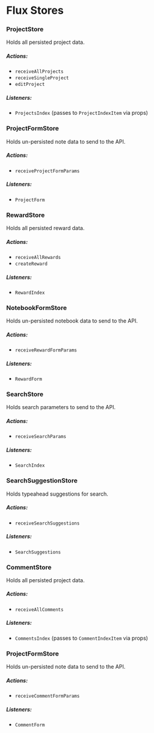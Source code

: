 # Flux Stores

### ProjectStore

Holds all persisted project data.

##### Actions:
- `receiveAllProjects`
- `receiveSingleProject`
- `editProject`

##### Listeners:
- `ProjectsIndex` (passes to `ProjectIndexItem` via props)


### ProjectFormStore

Holds un-persisted note data to send to the API.

##### Actions:
- `receiveProjectFormParams`

##### Listeners:
- `ProjectForm`

### RewardStore

Holds all persisted reward data.

##### Actions:
- `receiveAllRewards`
- `createReward`

##### Listeners:
- `RewardIndex`

### NotebookFormStore

Holds un-persisted notebook data to send to the API.

##### Actions:
- `receiveRewardFormParams`

##### Listeners:
- `RewardForm`

### SearchStore

Holds search parameters to send to the API.

##### Actions:
- `receiveSearchParams`

##### Listeners:
- `SearchIndex`

### SearchSuggestionStore

Holds typeahead suggestions for search.

##### Actions:
- `receiveSearchSuggestions`

##### Listeners:
- `SearchSuggestions`

### CommentStore

Holds all persisted project data.

##### Actions:
- `receiveAllComments`


##### Listeners:
- `CommentsIndex` (passes to `CommentIndexItem` via props)


### ProjectFormStore

Holds un-persisted note data to send to the API.

##### Actions:
- `receiveCommentFormParams`

##### Listeners:
- `CommentForm`
